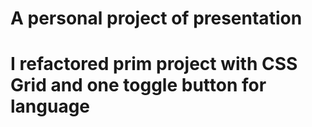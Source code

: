 # A personal project of presentation
# I refactored prim project with CSS Grid and one toggle button for language
